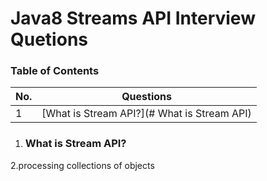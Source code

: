 # Java8 Streams API Interview Quetions

### Table of Contents
| No. | Questions |
|---- | ---------
|1 | [What is Stream API?](# What is Stream API)|


1. ### What is Stream API?
2.processing collections of objects
